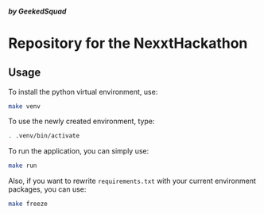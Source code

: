 ##### by GeekedSquad

# Repository for the NexxtHackathon

## Usage

To install the python virtual environment, use:
```bash
make venv
```

To use the newly created environment, type:
```bash
. .venv/bin/activate
```

To run the application, you can simply use:
```bash
make run
```

Also, if you want to rewrite `requirements.txt` with your current
environment packages, you can use:
```bash
make freeze
```

